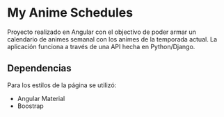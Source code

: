 # My Anime Schedules

Proyecto realizado en Angular con el objectivo de poder armar un calendario de animes semanal con los animes de la temporada actual.
La aplicación funciona a través de una API hecha en Python/Django. 

## Dependencias

Para los estilos de la página se utilizó:
- Angular Material
- Boostrap



